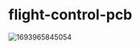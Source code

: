 # flight-control-pcb
 
 ![1693965845054](https://github.com/ChaochenXU/flight-control-pcb/assets/143934413/0a5ad576-652e-48c4-97d5-d679ceeda7b2)
